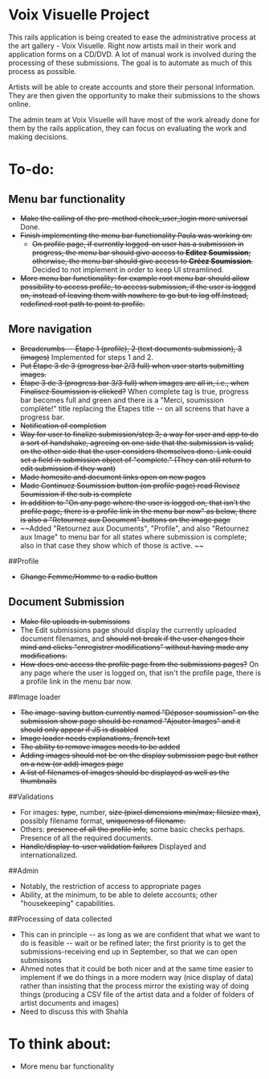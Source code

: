 # Voix Visuelle Project

This rails application is being created to ease the administrative process at the art gallery - Voix Visuelle. Right now artists mail in their work and application forms on a CD/DVD. A lot of manual work is involved during the processing of these submissions. The goal is to automate as much of this process as possible.

Artists will be able to create accounts and store their personal information. They are then given the opportunity to make their submissions to the shows online.

The admin team at Voix Visuelle will have most of the work already done for them by the rails application, they can focus on evaluating the work and making decisions.

# To-do:
## Menu bar functionality
* ~~Make the calling of the pre-method check_user_login more universal~~ Done.
* ~~Finish implementing the menu bar functionality Paula was working on:~~
	* ~~On profile page, if currently logged-on user has a submission in progress, the menu bar should give access to **Editez Soumission**; otherwise, the menu bar should give access to **Créez Soumission**.~~ Decided to not implement in order to keep UI streamlined.
* ~~More menu bar functionality: for example root menu bar should allow possibility to access profile, to access submission, if the user is logged on, instead of leaving them with nowhere to go but to log off.Instead, redefined root path to point to profile.~~

## More navigation
* ~~Breadcrumbs -- Étape 1 (profile), 2 (text documents submission), 3 (images)~~ Implemented for steps 1 and 2.
* ~~Put Étape 3 de 3 (progress bar 2/3 full) when user starts submitting images.~~
* ~~Étape 3 de 3 (progress bar 3/3 full) when images are all in, i.e., when Finalisez Soumission is clicked?~~ When complete tag is true, progress bar becomes full and green and there is a "Merci, soumission complète!" title replacing the Etapes title -- on all screens that have a progress bar.
* ~~Notification of completion~~
* ~~Way for user to finalize submission/step 3; a way for user and app to do a sort of handshake, agreeing on one side that the submission is valid; on the other side that the user considers themselves done. Link could set a field in submission object of "complete." (They can still return to edit submission if they want)~~
* ~~Made homesite and document links open on new pages~~
* ~~Made Continuez Soumission button (on profile page) read Revisez Soumission if the sub is complete~~
* ~~In addition to "On any page where the user is logged on, that isn't the profile page, there is a profile link in the menu bar now" as below, there is also a "Retournez aux Document" buttons on the image page~~
* ~~Added "Retournez aux Documents", "Profile", and also "Retournez aux Image" to menu bar for all states where submission is complete; also in that case they show which of those is active. ~~

##Profile
* ~~Change Femme/Homme to a radio button~~

## Document Submission
* ~~Make file uploads in submissions~~
* The Edit submissions page should display the currently uploaded document filenames, and ~~should not break if the user changes their mind and clicks "enregistrer modifications" without having made any modifications.~~
* ~~How does one access the profile page from the submissions pages?~~ On any page where the user is logged on, that isn't the profile page, there is a profile link in the menu bar now.

##Image loader
* ~~The image-saving button currently named "Déposer soumission" on the submission show page should be renamed "Ajouter Images" and it should only appear if JS is disabled~~
* ~~Image loader needs explanations, french text~~
* ~~The ability to remove images needs to be added~~
* ~~Adding images should not be on the display submission page but rather on a new (or add) images page~~
* ~~A list of filenames of images should be displayed as well as the thumbnails~~

##Validations
* For images: ~~type~~, number, ~~size (pixel dimensions min/max; filesize max)~~, possibly filename format, ~~uniqueness of filename.~~
* Others: ~~presence of all the profile info~~; some basic checks perhaps. Presence of all the required documents.
* ~~Handle/display-to-user validation failures~~ Displayed and internationalized.

##Admin
* Notably, the restriction of access to appropriate pages
* Ability, at the minimum, to be able to delete accounts; other "housekeeping" capabilities.


##Processing of data collected
* This can in principle -- as long as we are confident that what we want to do is feasible -- wait or be refined later; the first priority is to get the submissions-receiving end up in September, so that we can open submisisons
* Ahmed notes that it could be both nicer and at the same time easier to implement if we do things in a more modern way (nice display of data) rather than insisting that the process mirror the existing way of doing things (producing a CSV file of the artist data and a folder of folders of artist documents and images)
* Need to discuss this with Shahla

# To think about:

* More menu bar functionality